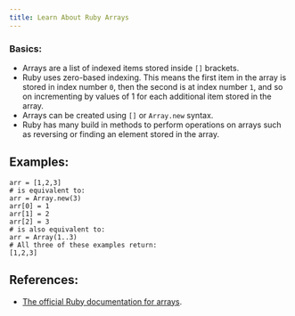 ```yaml
---
title: Learn About Ruby Arrays
---
```

### Basics:

*   Arrays are a list of indexed items stored inside `[]` brackets.
*   Ruby uses zero-based indexing. This means the first item in the array is stored in index number `0`, then the second is at index number `1`, and so on incrementing by values of 1 for each additional item stored in the array.
*   Arrays can be created using `[]` or `Array.new` syntax.
*   Ruby has many build in methods to perform operations on arrays such as reversing or finding an element stored in the array.

## Examples:

    arr = [1,2,3]
    # is equivalent to:
    arr = Array.new(3)
    arr[0] = 1
    arr[1] = 2
    arr[2] = 3
    # is also equivalent to:
    arr = Array(1..3)
    # All three of these examples return:
    [1,2,3]

## References:

*   [The official Ruby documentation for arrays](http://ruby-doc.org/core-2.2.0/Array.html).